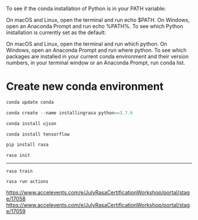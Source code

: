 

To see if the conda installation of Python is in your PATH variable:

On macOS and Linux, open the terminal and run echo $PATH.
On Windows, open an Anaconda Prompt and run echo %PATH%.
To see which Python installation is currently set as the default:

On macOS and Linux, open the terminal and run which python.
On Windows, open an Anaconda Prompt and run where python.
To see which packages are installed in your current conda environment and their version numbers, in your terminal window or an Anaconda Prompt, run conda list.

# Create new conda environment 
```java
conda update conda
```
```python
conda create --name installingrasa python==3.7.6
```
```xml
conda install ujson
```
```java
conda install tensorflow
```
```python
pip install rasa
```
```
rasa init
```
-------------
```
rasa train
```
```
rasa run actions
```
https://www.accelevents.com/e/JulyRasaCertificationWorkshop/portal/stage/17058
https://www.accelevents.com/e/JulyRasaCertificationWorkshop/portal/stage/17059

